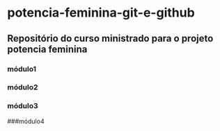 # potencia-feminina-git-e-github

## Repositório do curso ministrado para o projeto potencia feminina

### módulo1

### módulo2

### módulo3

###módulo4

